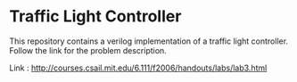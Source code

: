# Traffic Light Controller
 This repository contains a verilog implementation of a traffic light controller. Follow  the link for the problem description.
 
 Link : http://courses.csail.mit.edu/6.111/f2006/handouts/labs/lab3.html
